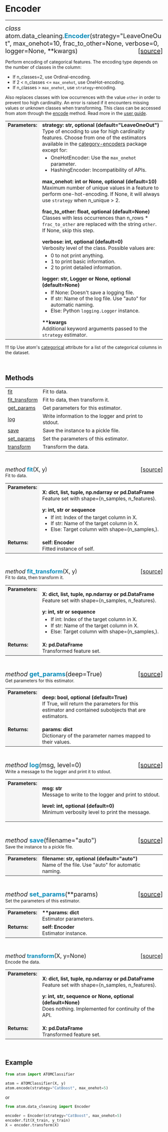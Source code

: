 # Encoder
---------

<div style="font-size:20px">
<em>class</em> atom.data_cleaning.<strong style="color:#008AB8">Encoder</strong>(strategy="LeaveOneOut",
max_onehot=10, frac_to_other=None, verbose=0, logger=None, **kwargs)
<span style="float:right">
<a href="https://github.com/tvdboom/ATOM/blob/master/atom/data_cleaning.py#L885">[source]</a>
</span>
</div>

Perform encoding of categorical features. The encoding type depends on
the number of classes in the column:

* If n_classes=2, use Ordinal-encoding.
* If 2 < n_classes <= `max_onehot`, use OneHot-encoding.
* If n_classes > `max_onehot`, use `strategy`-encoding.

Also replaces classes with low occurrences with the value `other`
in order to prevent too high cardinality. An error is raised if
it encounters missing values or unknown classes when transforming.
This class can be accessed from atom through the [encode](../../ATOM/atomclassifier/#encode)
method. Read more in the [user guide](../../../user_guide/data_cleaning/#encoding-categorical-features).

<table style="font-size:16px">
<tr>
<td width="20%" style="vertical-align:top; background:#F5F5F5;"><strong>Parameters:</strong></td>
<td width="80%" style="background:white;">
<strong>strategy: str, optional (default="LeaveOneOut")</strong><br>
Type of encoding to use for high cardinality features. Choose from one of the
estimators available in the <a href="https://contrib.scikit-learn.org/category_encoders/">category-encoders</a>
package except for:
<ul style="line-height:1.2em;margin-top:5px">
<li>OneHotEncoder: Use the <code>max_onehot</code> parameter.</li>
<li>HashingEncoder: Incompatibility of APIs.</li>
</ul>
<p>
<strong>max_onehot: int or None, optional (default=10)</strong><br>
Maximum number of unique values in a feature to perform one-hot-encoding.
If None, it will always use <code>strategy</code> when n_unique > 2.
</p>
<p>
<strong>frac_to_other: float, optional (default=None)</strong><br>
Classes with less occurrences than n_rows * <code>frac_to_other</code> are replaced
with the string <code>other</code>. If None, skip this step.
</p>
<strong>verbose: int, optional (default=0)</strong><br>
Verbosity level of the class. Possible values are:
<ul style="line-height:1.2em;margin-top:5px">
<li>0 to not print anything.</li>
<li>1 to print basic information.</li>
<li>2 to print detailed information.</li>
</ul>
<strong>logger: str, Logger or None, optional (default=None)</strong><br>
<ul style="line-height:1.2em;margin-top:5px">
<li>If None: Doesn't save a logging file.</li>
<li>If str: Name of the log file. Use "auto" for automatic naming.</li>
<li>Else: Python <code>logging.Logger</code> instance.</li>
</ul>
<strong>**kwargs</strong><br>
Additional keyword arguments passed to the <code>strategy</code> estimator.
</td>
</tr>
</table>

!!! tip
    Use atom's [categorical](../../ATOM/atomclassifier/#data-attributes) attribute
    for a list of the categorical columns in the dataset.

<br>


## Methods

<table style="font-size:16px">
<tr>
<td><a href="#fit">fit</a></td>
<td>Fit to data.</td>
</tr>

<tr>
<td><a href="#fit-transform">fit_transform</a></td>
<td>Fit to data, then transform it.</td>
</tr>

<tr>
<td><a href="#get-params">get_params</a></td>
<td>Get parameters for this estimator.</td>
</tr>

<tr>
<td><a href="#log">log</a></td>
<td>Write information to the logger and print to stdout.</td>
</tr>

<tr>
<td><a href="#save">save</a></td>
<td>Save the instance to a pickle file.</td>
</tr>


<tr>
<td><a href="#set-params">set_params</a></td>
<td>Set the parameters of this estimator.</td>
</tr>

<tr>
<td><a href="#transform">transform</a></td>
<td>Transform the data.</td>
</tr>
</table>
<br>


<a name="fit"></a>
<div style="font-size:18px"><em>method</em> <strong style="color:#008AB8">fit</strong>(X, y)
<span style="float:right"><a href="https://github.com/tvdboom/ATOM/blob/master/atom/data_cleaning.py#L954">[source]</a></span></div>
Fit to data.
<table style="font-size:16px">
<tr>
<td width="20%" style="vertical-align:top; background:#F5F5F5;"><strong>Parameters:</strong></td>
<td width="80%" style="background:white;">
<p>
<strong>X: dict, list, tuple, np.ndarray or pd.DataFrame</strong><br>
Feature set with shape=(n_samples, n_features).
</p>
<strong>y: int, str or sequence</strong><br>
<ul style="line-height:1.2em;margin-top:5px">
<li>If int: Index of the target column in X.</li>
<li>If str: Name of the target column in X.</li>
<li>Else: Target column with shape=(n_samples,).</li>
</ul>
</tr>
<tr>
<td width="20%" style="vertical-align:top; background:#F5F5F5;"><strong>Returns:</strong></td>
<td width="80%" style="background:white;">
<strong>self: Encoder</strong><br>
Fitted instance of self.
</tr>
</table>
<br />


<a name="fit-transform"></a>
<div style="font-size:18px"><em>method</em> <strong style="color:#008AB8">fit_transform</strong>(X, y)
<span style="float:right"><a href="https://github.com/tvdboom/ATOM/blob/master/atom/data_cleaning.py#L73">[source]</a></span></div>
Fit to data, then transform it.
<table style="font-size:16px">
<tr>
<td width="20%" style="vertical-align:top; background:#F5F5F5;"><strong>Parameters:</strong></td>
<td width="80%" style="background:white;">
<p>
<strong>X: dict, list, tuple, np.ndarray or pd.DataFrame</strong><br>
Feature set with shape=(n_samples, n_features).
</p>
<strong>y: int, str or sequence</strong><br>
<ul style="line-height:1.2em;margin-top:5px">
<li>If int: Index of the target column in X.</li>
<li>If str: Name of the target column in X.</li>
<li>Else: Target column with shape=(n_samples,).</li>
</ul>
</tr>
<tr>
<td width="20%" style="vertical-align:top; background:#F5F5F5;"><strong>Returns:</strong></td>
<td width="80%" style="background:white;">
<strong>X: pd.DataFrame</strong><br>
Transformed feature set.
</tr>
</table>
<br />


<a name="get-params"></a>
<div style="font-size:20px">
<em>method</em> <strong style="color:#008AB8">get_params</strong>(deep=True)
<span style="float:right">
<a href="https://github.com/scikit-learn/scikit-learn/blob/0fb307bf3/sklearn/base.py#L189">[source]</a>
</span>
</div>
Get parameters for this estimator.
<table style="font-size:16px">
<tr>
<td width="20%" style="vertical-align:top; background:#F5F5F5;"><strong>Parameters:</strong></td>
<td width="80%" style="background:white;">
<p>
<strong>deep: bool, optional (default=True)</strong><br>
If True, will return the parameters for this estimator and contained subobjects that are estimators.
</p>
</td>
</tr>
<tr>
<td width="20%" style="vertical-align:top; background:#F5F5F5;"><strong>Returns:</strong></td>
<td width="80%" style="background:white;">
<strong>params: dict</strong><br>
Dictionary of the parameter names mapped to their values.
</td>
</tr>
</table>
<br />


<a name="log"></a>
<div style="font-size:20px">
<em>method</em> <strong style="color:#008AB8">log</strong>(msg, level=0)
<span style="float:right">
<a href="https://github.com/tvdboom/ATOM/blob/master/atom/basetransformer.py#L348">[source]</a>
</span>
</div>
Write a message to the logger and print it to stdout.
<table style="font-size:16px">
<tr>
<td width="20%" style="vertical-align:top; background:#F5F5F5;"><strong>Parameters:</strong></td>
<td width="80%" style="background:white;">
<p>
<strong>msg: str</strong><br>
Message to write to the logger and print to stdout.
</p>
<p>
<strong>level: int, optional (default=0)</strong><br>
Minimum verbosity level to print the message.
</p>
</td>
</tr>
</table>
<br />


<a name="save"></a>
<div style="font-size:20px">
<em>method</em> <strong style="color:#008AB8">save</strong>(filename="auto")
<span style="float:right">
<a href="https://github.com/tvdboom/ATOM/blob/master/atom/basetransformer.py#L369">[source]</a>
</span>
</div>
Save the instance to a pickle file.
<table style="font-size:16px">
<tr>
<td width="20%" style="vertical-align:top; background:#F5F5F5;"><strong>Parameters:</strong></td>
<td width="80%" style="background:white;">
<strong>filename: str, optional (default="auto")</strong><br>
Name of the file. Use "auto" for automatic naming.
</td>
</tr>
</table>
<br>


<a name="set-params"></a>
<div style="font-size:20px">
<em>method</em> <strong style="color:#008AB8">set_params</strong>(**params)
<span style="float:right">
<a href="https://github.com/scikit-learn/scikit-learn/blob/0fb307bf3/sklearn/base.py#L221">[source]</a>
</span>
</div>
Set the parameters of this estimator.
<table style="font-size:16px">
<tr>
<td width="20%" style="vertical-align:top; background:#F5F5F5;"><strong>Parameters:</strong></td>
<td width="80%" style="background:white;">
<strong>**params: dict</strong><br>
Estimator parameters.
</tr>
<tr>
<td width="20%" style="vertical-align:top; background:#F5F5F5;"><strong>Returns:</strong></td>
<td width="80%" style="background:white;">
<strong>self: Encoder</strong><br>
Estimator instance.
</td>
</tr>
</table>
<br />


<a name="transform"></a>
<div style="font-size:18px"><em>method</em> <strong style="color:#008AB8">transform</strong>(X, y=None) 
<span style="float:right"><a href="https://github.com/tvdboom/ATOM/blob/master/atom/data_cleaning.py#L1037">[source]</a></span></div>
Encode the data.
<table style="font-size:16px">
<tr>
<td width="20%" style="vertical-align:top; background:#F5F5F5;"><strong>Parameters:</strong></td>
<td width="80%" style="background:white;">
<p>
<strong>X: dict, list, tuple, np.ndarray or pd.DataFrame</strong><br>
Feature set with shape=(n_samples, n_features).
</p>
<p>
<strong>y: int, str, sequence or None, optional (default=None)</strong><br>
Does nothing. Implemented for continuity of the API.
</p>
</td>
</tr>
<tr>
<td width="20%" style="vertical-align:top; background:#F5F5F5;"><strong>Returns:</strong></td>
<td width="80%" style="background:white;">
<strong>X: pd.DataFrame</strong><br>
Transformed feature set.
</tr>
</table>
<br />



## Example

```python
from atom import ATOMClassifier

atom = ATOMClassifier(X, y)
atom.encode(strategy="CatBoost", max_onehot=5)
```
or
```python
from atom.data_cleaning import Encoder

encoder = Encoder(strategy="CatBoost", max_onehot=5)
encoder.fit(X_train, y_train)
X = encoder.transform(X)
```